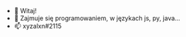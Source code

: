 - 👋 Witaj!
- 👀 Zajmuje się programowaniem, w językach js, py, java...
- 📫 xyzalxn#2115

<!---
---!>
